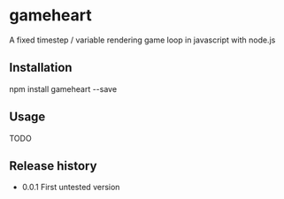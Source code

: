 # gameheart
A fixed timestep / variable rendering game loop in javascript with node.js

## Installation

npm install gameheart --save

## Usage

TODO

## Release history

* 0.0.1 First untested version